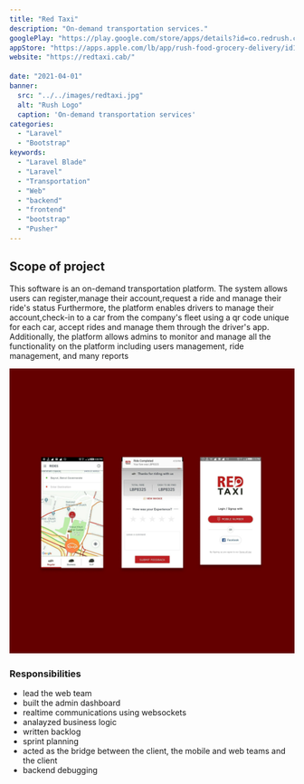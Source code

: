 ```yaml
---
title: "Red Taxi"
description: "On-demand transportation services."
googlePlay: "https://play.google.com/store/apps/details?id=co.redrush.client"
appStore: "https://apps.apple.com/lb/app/rush-food-grocery-delivery/id1590468108"
website: "https://redtaxi.cab/"

date: "2021-04-01"
banner:
  src: "../../images/redtaxi.jpg"
  alt: "Rush Logo"
  caption: 'On-demand transportation services'
categories:
  - "Laravel"
  - "Bootstrap"
keywords:
  - "Laravel Blade"
  - "Laravel"
  - "Transportation"
  - "Web"
  - "backend"
  - "frontend"
  - "bootstrap"
  - "Pusher"
---
```




## Scope of project

This software is an on-demand transportation platform.
The system allows users can register,manage their account,request a ride and manage their ride's status 
Furthermore, the platform enables drivers to manage their account,check-in to a car from the company's fleet using a qr code unique for each car, accept rides and manage them through the driver's app.
Additionally, the platform allows admins to monitor and manage all the functionality on the platform including users management, ride management, and many reports


![Rush app.](../../images/red.jpg )

### Responsibilities

- lead the web team
- built the admin dashboard
- realtime communications using websockets
- analayzed business logic
- written backlog
- sprint planning
- acted as the bridge between the client, the mobile and web teams and the client
- backend debugging



